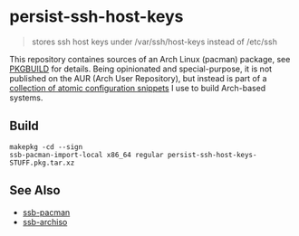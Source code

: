 persist-ssh-host-keys
===
> stores ssh host keys under /var/ssh/host-keys instead of /etc/ssh

This repository containes sources of an Arch Linux (pacman) package, see [PKGBUILD](https://wiki.archlinux.org/index.php/PKGBUILD) for details. Being opinionated and special-purpose, it is not published on the AUR (Arch User Repository), but instead is part of a [collection of atomic configuration snippets](https://github.com/regaur) I use to build Arch-based systems.

Build
---

```
makepkg -cd --sign
ssb-pacman-import-local x86_64 regular persist-ssh-host-keys-STUFF.pkg.tar.xz
```

See Also
---

- [ssb-pacman](https://github.com/regular/ssb-pacman)
- [ssb-archiso](https://github.com/regular/ssb-archiso)
